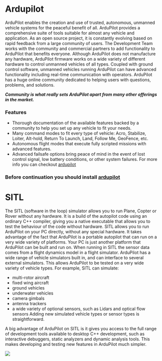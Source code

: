 
# Ardupilot 
ArduPilot enables the creation and use of trusted, autonomous, unmanned vehicle systems for the peaceful benefit of all. ArduPilot provides a comprehensive suite of tools suitable for almost any vehicle and application. As an open source project, it is constantly evolving based on rapid feedback from a large community of users. The Development Team works with the community and commercial partners to add functionality to ArduPilot that benefits everyone. Although ArduPilot does not manufacture any hardware, ArduPilot firmware works on a wide variety of different hardware to control unmanned vehicles of all types. Coupled with ground control software, unmanned vehicles running ArduPilot can have advanced functionality including real-time communication with operators. ArduPilot has a huge online community dedicated to helping users with questions, problems, and solutions.

_**Community is what really sets ArduPilot apart from many other offerings in the market.**_

### Features
- Thorough documentation of the available features backed by a community to help you set up any vehicle to fit your needs.
- Many command modes to fit every type of vehicle: Acro, Stabilize, Loiter, Alt-hold, Return To Launch, Land, Follow Me, GeoFence, etc.
- Autonomous flight modes that execute fully scripted missions with advanced features.
- Advanced failsafe options bring peace of mind in the event of lost control signal, low battery conditions, or other system failures.
  For more info you can checkout [ardupilot](https://ardupilot.org/ardupilot/)

### Before continuation you should install [ardupilot](https://github.com/Bhaveshmeghwal21/AMC_Summer_Camp-2024/blob/main/Intermediate/ROS/Ardupilot-installation.md)



# SITL
The SITL (software in the loop) simulator allows you to run Plane, Copter or Rover without any hardware. It is a build of the autopilot code using an ordinary C++ compiler, giving you a native executable that allows you to test the behaviour of the code without hardware.
SITL allows you to run ArduPilot on your PC directly, without any special hardware. It takes advantage of the fact that ArduPilot is a portable autopilot that can run on a very wide variety of platforms. Your PC is just another platform that ArduPilot can be built and run on.
When running in SITL the sensor data comes from a flight dynamics model in a flight simulator. ArduPilot has a wide range of vehicle simulators built in, and can interface to several external simulators. This allows ArduPilot to be tested on a very wide variety of vehicle types. For example, SITL can simulate:
- multi-rotor aircraft
- fixed wing aircraft
- ground vehicles
- underwater vehicles
- camera gimbals
- antenna trackers
- a wide variety of optional sensors, such as Lidars and optical flow sensors
Adding new simulated vehicle types or sensor types is straightforward.

A big advantage of ArduPilot on SITL is it gives you access to the full range of development tools available to desktop C++ development, such as interactive debuggers, static analyzers and dynamic analysis tools. This makes developing and testing new features in ArduPilot much simpler.

![](https://ardupilot.org/dev/_images/ArdupilotSoftwareintheLoopSITL.jpg)
